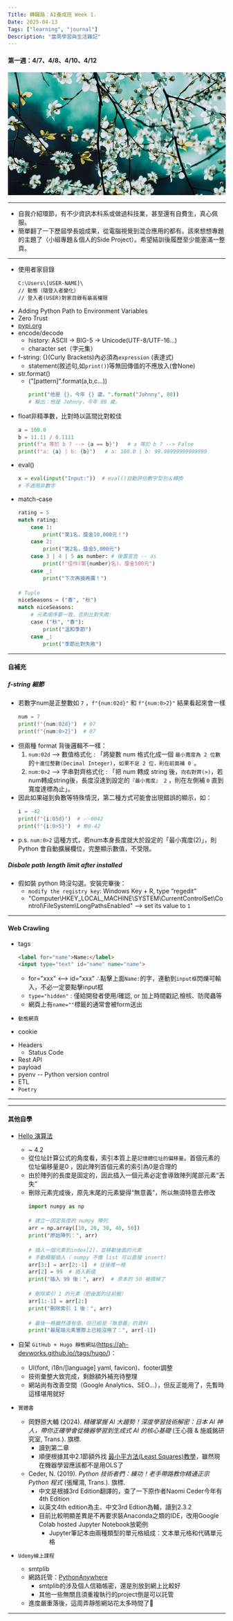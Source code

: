 ```yaml
---
Title: 轉職路：AI養成班 Week 1.
Date: 2025-04-13
Tags: ["learning", "journal"]
Description: "當周學習與生活雜記"
---
```


#### 第一週：4/7、4/8、4/10、4/12
![Image by wal_172619 from Pixabay](/img/notes/blossoms-6991112_640.jpg)

---
+ 自我介紹環節，有不少資訊本科系或做過科技業，甚至還有自費生，真心佩服。
+ 簡單翻了一下歷屆學長姐成果，從電腦視覺到混合應用的都有。該來想想專題的主題了（小組專題＆個人的Side Project）。希望結訓後履歷至少能塞滿一整頁。
---
- 使用者家目錄
    ```
    C:\Users\[USER-NAME]\
    // 動態（隨登入者變化）
    // 登入者(USER)對家目錄有最高權限
    ```
- Adding Python Path to Environment Variables
- Zero Trust
- [pypi.org](https://pypi.org/)
- encode/decode
  - history: ASCII -> BIG-5 -> Unicode(UTF-8/UTF-16...)
  - character set（字元集）
- f-string: {}(Curly Brackets)內必須為`expression` (表達式)
  - statement(敘述句,如`print()`)等無回傳值的不應放入(會None)
- str.format()
  - ("[pattern]".format(a,b,c...))
    ```py
    print("他是 {}，今年 {} 歲。".format("Johnny", 88))
    # 輸出：他是 Johnny，今年 88 歲。
    ```
- float非精準數，比對時以區間比對較佳
    ```py
    a = 100.0
    b = 11.11 / 0.1111
    print(f"a 等於 b ? --> {a == b}")   # a 等於 b ? --> False
    print(f"a: {a} | b: {b}")   # a: 100.0 | b: 99.99999999999999
    ```
- eval()
    ```py
    x = eval(input("Input:"))  # eval()自動評估數字型別＆轉換
    # 不適用非數字
    ```
- match-case
    ```py
    rating = 5
    match rating:
        case 1:
            print("第1名，獎金10,000元！")
        case 2:
            print("第2名，獎金5,000元")
        case 3 | 4 | 5 as number: # 後置宣告 -- as
            print(f"佳作(第{number}名)，獎金500元")
        case _:
            print("下次再接再厲！")
    
    # Tuple
    niceSeasons = ("春", "秋")
    match niceSeasons:
        # 元素順序要一致，否則比對失敗:
        case ("秋", "春"):
            print("溫和季節")
        case _:
            print("季節比對失敗")
    ```

---
#### 自補充
##### f-string 細節
+ 若數字num是正整數如 `7` ，`f"{num:02d}"` 和 `f"{num:0>2}"` 結果看起來會一樣
    ```py
    num = 7
    print(f"{num:02d}")  # 07
    print(f"{num:0>2}")  # 07
    ```
+ 但兩種 format 背後邏輯不一樣：
    1. `num:02d` --> 數值格式化 : 「將變數 num 格式化成一個 `最小寬度為 2 位數` 的`十進位整數(Decimal Integer)`，`如果不足 2 位，則在前面補 0 `。
    2. `num:0>2` --> 字串對齊格式化 : 「把 num 轉成 string 後，`向右對齊(>)`，若num轉成string後，長度沒達到設定的`『最小寬度』 2` ，則在左側補 `0` 直到寬度達標為止」。
+ 因此如果碰到負數等特殊情況，第二種方式可能會出現錯誤的顯示，如：
    ```py
    i = -42
    print(f"{i:05d}")  # ✅-0042
    print(f"{i:0>5}")  # ❗00-42
    ```
+ p.s. `num:0>2` 這種方式，若num本身長度就大於設定的「最小寬度(2)」，則Python 會自動擴展欄位，完整顯示數值，不受限。

##### Disbale path length limit after installed
  - 假如裝 python 時沒勾選。安裝完畢後：
    - `modify the registry key`: Windows Key + R, type “regedit”
    - "Computer\HKEY_LOCAL_MACHINE\SYSTEM\CurrentControlSet\Control\FileSystem\LongPathsEnabled" -->
  set its value to `1`

---

#### Web Crawling
- tags
    ```html
    <label for="name">Name:</label>
    <input type="text" id="name" name="name">
    ```
  + for="xxx" <--> id="xxx"  ∴點擊上面`Name:`的字，連動到`input框`閃爍可輸入，不必一定要點擊input框
  + `type="hidden"` : 僅給開發者使用/確認, or 加上時間戳記,檢核、防爬蟲等
  + 網頁上有`name=""`標籤的通常會被form送出

+ `動態網頁`
- cookie
+ Headers
  + Status Code
+ Rest API
+ payload
+ pyenv -- Python version control
+ ETL
+ `Poetry`


---
---

#### 其他自學
+ [Hello 演算法](https://www.hello-algo.com/zh-hant/)
  + ~ 4.2
  + 從位址計算公式的角度看，索引本質上是`記憶體位址的偏移量`。首個元素的位址偏移量是0 ，因此陣列首個元素的索引為0是合理的
  + 由於陣列的長度是固定的，因此插入一個元素必定會導致陣列尾部元素“丟失”
  + 刪除元素完成後，原先末尾的元素變得“無意義”，所以無須特意去修改
    ```py
    import numpy as np

    # 建立一固定長度的 numpy 陣列
    arr = np.array([10, 20, 30, 40, 50])
    print("原始陣列：", arr)

    # 插入一個元素到index[2]，並移動後面的元素
    # 手動模擬插入（ numpy 不像 list 可以直接 insert）
    arr[3:] = arr[2:-1]  # 往後推一格
    arr[2] = 99  # 插入新值
    print("插入 99 後：", arr)  # 原本的 50 被擠掉了

    # 刪除索引 1 的元素（把後面的往前搬）
    arr[1:-1] = arr[2:]
    print("刪除索引 1 後：", arr)

    # 最後一格雖然還有值，但已經是「無意義」的資料
    print("最尾端元素實際上已經沒用了：", arr[-1])
    ```
+ 自架 `GitHub + Hugo 靜態網站`(https://ah-devworks.github.io//tags/hugo/)：
  + UI(font, i18n/[language] yaml, favicon)、footer調整
  + 技術彙整大致完成，剩餘額外補充待整理
  + 網站尚有改善空間（Google Analytics、SEO...），但反正能用了，先暫時這樣堪用就好
+ `實體書`
  + 岡野原大輔 (2024). _精確掌握 AI 大趨勢！深度學習技術解密：日本 AI 神人，帶你正確學會從機器學習到生成式 AI 的核心基礎_ (王心薇 & 施威銘研究室, Trans.). 旗標.
    + 讀到第二章
    + 順便根據其中2.1節額外找 [最小平方法(Least Squares)教學](https://www.junyiacademy.org/course-compare/math-high/math-high-publisher/s-ma-sanmin/s-ma-sanmin-10/s-ma-s-mg10-b2-3/v/umu0FcmBivg)，雖然現在機器學習應該都不是用OLS了
  + Ceder, N. (2019). _Python 技術者們：練功！老手帶路教你精通正宗 Python 程式_ (張耀鴻, Trans.). 旗標.
    + 中文是根據3rd Edition翻譯的，查了一下原作者Naomi Ceder今年有4th Edition
    + 以英文4th edition為主、中文3rd Edtion為輔，讀到2.3.2
    + 目前比較明顯差異是不再要求裝Anaconda之類的IDE，改用Google Colab hosted Jupyter Notebook放範例
      + Jupyter筆記本由兩種類型的單元格組成：文本單元格和代碼單元格

+ `Udemy線上課程`
  + smtplib
  + 網路託管：[PythonAnywhere](https://www.pythonanywhere.com/)
    + smtplib的涉及個人信箱帳密，還是別放到網上比較好
    + 其他一些無關且須重複執行的project倒是可以託管
  + 進度嚴重落後，這周弄靜態網站花太多時間了🫠

---
